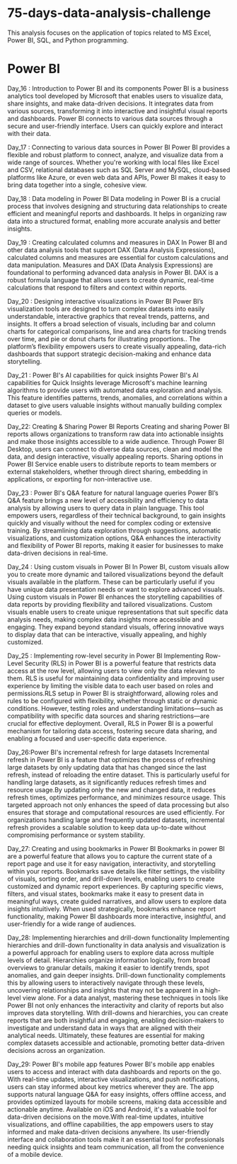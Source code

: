 # 75-days-data-analysis-challenge
This analysis focuses on the application of topics related to MS Excel, Power BI, SQL, and Python programming.
# Power BI
Day_16 : Introduction to Power BI and its components
Power BI is a business analytics tool developed by Microsoft that enables users to visualize data, share insights, and make data-driven decisions. It integrates data from various sources, transforming it into interactive and insightful visual reports and dashboards. Power BI connects to various data sources through a secure and user-friendly interface. Users can quickly explore and interact with their data.

Day_17 : Connecting to various data sources in Power BI
Power BI provides a flexible and robust platform to connect, analyze, and visualize data from a wide range of sources. Whether you're working with local files like Excel and CSV, relational databases such as SQL Server and MySQL, cloud-based platforms like Azure, or even web data and APIs, Power BI makes it easy to bring data together into a single, cohesive view.

Day_18 : Data modeling in Power BI
Data modeling in Power BI is a crucial process that involves designing and structuring data relationships to create efficient and meaningful reports and dashboards. It helps in organizing raw data into a structured format, enabling more accurate analysis and better insights.

Day_19 : Creating calculated columns and measures in DAX
In Power BI and other data analysis tools that support DAX (Data Analysis Expressions), calculated columns and measures are essential for custom calculations and data manipulation. Measures and DAX (Data Analysis Expressions) are foundational to performing advanced data analysis in Power BI. DAX is a robust formula language that allows users to create dynamic, real-time calculations that respond to filters and context within reports.

Day_20 : Designing interactive visualizations in Power BI 
Power BI’s visualization tools are designed to turn complex datasets into easily understandable, interactive graphics that reveal trends, patterns, and insights. It offers a broad selection of visuals, including bar and column charts for categorical comparisons, line and area charts for tracking trends over time, and pie or donut charts for illustrating proportions.. The platform’s flexibility empowers users to create visually appealing, data-rich dashboards that support strategic decision-making and enhance data storytelling.

Day_21 : Power BI's AI capabilities for quick insights 
Power BI's AI capabilities for Quick Insights leverage Microsoft's machine learning algorithms to provide users with automated data exploration and analysis. This feature identifies patterns, trends, anomalies, and correlations within a dataset to give users valuable insights without manually building complex queries or models.

Day_22: Creating & Sharing Power BI Reports
Creating and sharing Power BI reports allows organizations to transform raw data into actionable insights and make those insights accessible to a wide audience. Through Power BI Desktop, users can connect to diverse data sources, clean and model the data, and design interactive, visually appealing reports. Sharing options in Power BI Service enable users to distribute reports to team members or external stakeholders, whether through direct sharing, embedding in applications, or exporting for non-interactive use.

Day_23 : Power BI's Q&A feature for natural language queries
Power BI’s Q&A feature brings a new level of accessibility and efficiency to data analysis by allowing users to query data in plain language. This tool empowers users, regardless of their technical background, to gain insights quickly and visually without the need for complex coding or extensive training. By streamlining data exploration through suggestions, automatic visualizations, and customization options, Q&A enhances the interactivity and flexibility of Power BI reports, making it easier for businesses to make data-driven decisions in real-time.

Day_24 : Using custom visuals in Power BI
In Power BI, custom visuals allow you to create more dynamic and tailored visualizations beyond the default visuals available in the platform. These can be particularly useful if you have unique data presentation needs or want to explore advanced visuals. Using custom visuals in Power BI enhances the storytelling capabilities of data reports by providing flexibility and tailored visualizations. Custom visuals enable users to create unique representations that suit specific data analysis needs, making complex data insights more accessible and engaging. They expand beyond standard visuals, offering innovative ways to display data that can be interactive, visually appealing, and highly customized.

Day_25 : Implementing row-level security in Power BI
Implementing Row-Level Security (RLS) in Power BI is a powerful feature that restricts data access at the row level, allowing users to view only the data relevant to them. RLS is useful for maintaining data confidentiality and improving user experience by limiting the visible data to each user based on roles and permissions.RLS setup in Power BI is straightforward, allowing roles and rules to be configured with flexibility, whether through static or dynamic conditions. However, testing roles and understanding limitations—such as compatibility with specific data sources and sharing restrictions—are crucial for effective deployment. Overall, RLS in Power BI is a powerful mechanism for tailoring data access, fostering secure data sharing, and enabling a focused and user-specific data experience.

Day_26:Power BI's incremental refresh for large datasets
Incremental refresh in Power BI is a feature that optimizes the process of refreshing large datasets by only updating data that has changed since the last refresh, instead of reloading the entire dataset. This is particularly useful for handling large datasets, as it significantly reduces refresh times and resource usage.By updating only the new and changed data, it reduces refresh times, optimizes performance, and minimizes resource usage. This targeted approach not only enhances the speed of data processing but also ensures that storage and computational resources are used efficiently. For organizations handling large and frequently updated datasets, incremental refresh provides a scalable solution to keep data up-to-date without compromising performance or system stability.

Day_27: Creating and using bookmarks in Power BI
Bookmarks in power BI are a powerful feature that allows you to capture the current state of a report page and use it for easy navigation, interactivity, and storytelling within your reports. Bookmarks save details like filter settings, the visibility of visuals, sorting order, and drill-down levels, enabling users to create customized and dynamic report experiences. 
By capturing specific views, filters, and visual states, bookmarks make it easy to present data in meaningful ways, create guided narratives, and allow users to explore data insights intuitively. When used strategically, bookmarks enhance report functionality, making Power BI dashboards more interactive, insightful, and user-friendly for a wide range of audiences.

Day_28: Implementing hierarchies and drill-down functionality
Implementing hierarchies and drill-down functionality in data analysis and visualization is a powerful approach for enabling users to explore data across multiple levels of detail. Hierarchies organize information logically, from broad overviews to granular details, making it easier to identify trends, spot anomalies, and gain deeper insights. Drill-down functionality complements this by allowing users to interactively navigate through these levels, uncovering relationships and insights that may not be apparent in a high-level view alone.
For a data analyst, mastering these techniques in tools like Power BI not only enhances the interactivity and clarity of reports but also improves data storytelling. With drill-downs and hierarchies, you can create reports that are both insightful and engaging, enabling decision-makers to investigate and understand data in ways that are aligned with their analytical needs. Ultimately, these features are essential for making complex datasets accessible and actionable, promoting better data-driven decisions across an organization.


Day_29: Power BI's mobile app features
Power BI's mobile app enables users to access and interact with data dashboards and reports on the go. With real-time updates, interactive visualizations, and push notifications, users can stay informed about key metrics wherever they are. The app supports natural language Q&A for easy insights, offers offline access, and provides optimized layouts for mobile screens, making data accessible and actionable anytime. Available on iOS and Android, it's a valuable tool for data-driven decisions on the move.With real-time updates, intuitive visualizations, and offline capabilities, the app empowers users to stay informed and make data-driven decisions anywhere. Its user-friendly interface and collaboration tools make it an essential tool for professionals needing quick insights and team communication, all from the convenience of a mobile device.

